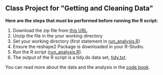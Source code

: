 ## Class Project for "Getting and Cleaning Data"


**Here are the steps that must be performed before running the R script:**

1. Download the zip file from [this URL](https://d396qusza40orc.cloudfront.net/getdata%2Fprojectfiles%2FUCI%20HAR%20Dataset.zip).
2. Unzip the file in the your working directory
3. Set your working directory (first statement in [run_analysis.R](run_analysis.R))
4. Ensure the reshape2 Package is downloaded in your R-Studio.
5. Run the R script ([run_analysis.R](run_analysis.R)).
6. The output of the R script is a tidy.ds data set, [tidy.txt](tidy.txt).

You can read more about the data and the analysis in the [code book](CodeBook.md).
